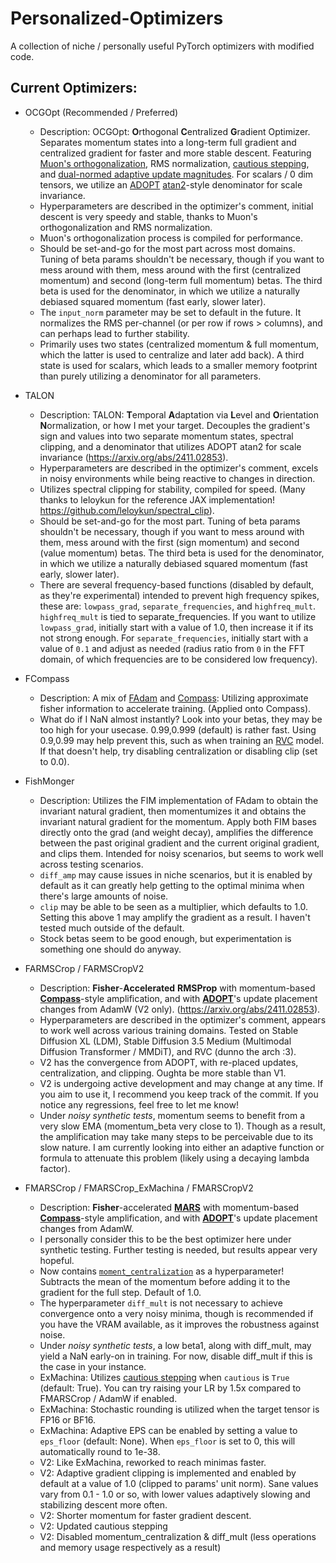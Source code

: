 # Personalized-Optimizers
A collection of niche / personally useful PyTorch optimizers with modified code.

## Current Optimizers:


* OCGOpt (Recommended / Preferred)
  - Description: OCGOpt: **O**rthogonal **C**entralized **G**radient Optimizer. Separates momentum states into a long-term full gradient and centralized gradient for faster and more stable descent. Featuring [Muon's orthogonalization](https://kellerjordan.github.io/posts/muon/), RMS normalization, [cautious stepping](https://arxiv.org/abs/2411.16085), and [dual-normed adaptive update magnitudes](https://github.com/leloykun/adaptive-muon). For scalars / 0 dim tensors, we utilize an [ADOPT](https://arxiv.org/abs/2411.02853) [atan2](https://arxiv.org/abs/2407.05872)-style denominator for scale invariance.
  - Hyperparameters are described in the optimizer's comment, initial descent is very speedy and stable, thanks to Muon's orthogonalization and RMS normalization.
  - Muon's orthogonalization process is compiled for performance.
  - Should be set-and-go for the most part across most domains. Tuning of beta params shouldn't be necessary, though if you want to mess around with them, mess around with the first (centralized momentum) and second (long-term full momentum) betas. The third beta is used for the denominator, in which we utilize a naturally debiased squared momentum (fast early, slower later).
  - The `input_norm` parameter may be set to default in the future. It normalizes the RMS per-channel (or per row if rows > columns), and can perhaps lead to further stability.
  - Primarily uses two states (centralized momentum & full momentum, which the latter is used to centralize and later add back). A third state is used for scalars, which leads to a smaller memory footprint than purely utilizing a denominator for all parameters.

* TALON
  - Description: TALON: **T**emporal **A**daptation via **L**evel and **O**rientation **N**ormalization, or how I met your target. Decouples the gradient's sign and values into two separate momentum states, spectral clipping, and a denominator that utilizes ADOPT atan2 for scale invariance (https://arxiv.org/abs/2411.02853).
  - Hyperparameters are described in the optimizer's comment, excels in noisy environments while being reactive to changes in direction.
  - Utilizes spectral clipping for stability, compiled for speed. (Many thanks to leloykun for the reference JAX implementation! https://github.com/leloykun/spectral_clip).
  - Should be set-and-go for the most part. Tuning of beta params shouldn't be necessary, though if you want to mess around with them, mess around with the first (sign momentum) and second (value momentum) betas. The third beta is used for the denominator, in which we utilize a naturally debiased squared momentum (fast early, slower later).
  - There are several frequency-based functions (disabled by default, as they're experimental) intended to prevent high frequency spikes, these are: `lowpass_grad`, `separate_frequencies`, and `highfreq_mult`. `highfreq_mult` is tied to separate_frequencies. If you want to utilize `lowpass_grad`, initially start with a value of 1.0, then increase it if its not strong enough. For `separate_frequencies`, initially start with a value of `0.1` and adjust as needed (radius ratio from `0` in the FFT domain, of which frequencies are to be considered low frequency). 

* FCompass
  - Description: A mix of [FAdam](https://github.com/lessw2020/FAdam_PyTorch/blob/main/fadam.py) and [Compass](https://github.com/lodestone-rock/compass_optimizer/blob/main/compass.py): Utilizing approximate fisher information to accelerate training. (Applied onto Compass).
  - What do if I NaN almost instantly? Look into your betas, they may be too high for your usecase. 0.99,0.999 (default) is rather fast. Using 0.9,0.99 may help prevent this, such as when training an [RVC](https://github.com/RVC-Project/Retrieval-based-Voice-Conversion-WebUI) model. If that doesn't help, try disabling centralization or disabling clip (set to 0.0).

* FishMonger
  - Description: Utilizes the FIM implementation of FAdam to obtain the invariant natural gradient, then momentumizes it and obtains the invariant natural gradient for the momentum. Apply both FIM bases directly onto the grad (and weight decay), amplifies the difference between the past original gradient and the current original gradient, and clips them. Intended for noisy scenarios, but seems to work well across testing scenarios.
  - `diff_amp` may cause issues in niche scenarios, but it is enabled by default as it can greatly help getting to the optimal minima when there's large amounts of noise.
  - `clip` may be able to be seen as a multiplier, which defaults to 1.0. Setting this above 1 may amplify the gradient as a result. I haven't tested much outside of the default.
  - Stock betas seem to be good enough, but experimentation is something one should do anyway.

* FARMSCrop / FARMSCropV2
  - Description: **Fisher**-**Accelerated** **RMSProp** with momentum-based **[Compass](https://github.com/lodestone-rock/compass_optimizer)**-style amplification, and with **[ADOPT](https://github.com/iShohei220/adopt)**'s update placement changes from AdamW (V2 only). (https://arxiv.org/abs/2411.02853).
  - Hyperparameters are described in the optimizer's comment, appears to work well across various training domains. Tested on Stable Diffusion XL (LDM), Stable Diffusion 3.5 Medium (Multimodal Diffusion Transformer / MMDiT), and RVC (dunno the arch :3).
  - V2 has the convergence from ADOPT, with re-placed updates, centralization, and clipping. Oughta be more stable than V1.
  - V2 is undergoing active development and may change at any time. If you aim to use it, I recommend you keep track of the commit. If you notice any regressions, feel free to let me know!
  - Under *noisy synthetic tests*, momentum seems to benefit from a very slow EMA (momentum_beta very close to 1). Though as a result, the amplification may take many steps to be perceivable due to its slow nature. I am currently looking into either an adaptive function or formula to attenuate this problem (likely using a decaying lambda factor).

* FMARSCrop / FMARSCrop_ExMachina / FMARSCropV2
  - Description: **Fisher**-accelerated **[MARS](https://arxiv.org/abs/2411.10438)** with momentum-based **[Compass](https://github.com/lodestone-rock/compass_optimizer)**-style amplification, and with **[ADOPT](https://github.com/iShohei220/adopt)**'s update placement changes from AdamW.
  - I personally consider this to be the best optimizer here under synthetic testing. Further testing is needed, but results appear very hopeful.
  - Now contains [`moment_centralization`](https://arxiv.org/abs/2207.09066) as a hyperparameter! Subtracts the mean of the momentum before adding it to the gradient for the full step. Default of 1.0.
  - The hyperparameter `diff_mult` is not necessary to achieve convergence onto a very noisy minima, though is recommended if you have the VRAM available, as it improves the robustness against noise.
  - Under *noisy synthetic tests*, a low beta1, along with diff_mult, may yield a NaN early-on in training. For now, disable diff_mult if this is the case in your instance.
  - ExMachina: Utilizes [cautious stepping](https://arxiv.org/abs/2411.16085) when `cautious` is `True` (default: True). You can try raising your LR by 1.5x compared to FMARSCrop / AdamW if enabled.
  - ExMachina: Stochastic rounding is utilized when the target tensor is FP16 or BF16.
  - ExMachina: Adaptive EPS can be enabled by setting a value to `eps_floor` (default: None). When `eps_floor` is set to 0, this will automatically round to 1e-38.
  - V2: Like ExMachina, reworked to reach minimas faster.
  - V2: Adaptive gradient clipping is implemented and enabled by default at a value of 1.0 (clipped to params' unit norm). Sane values vary from 0.1 - 1.0 or so, with lower values adaptively slowing and stabilizing descent more often.
  - V2: Shorter momentum for faster gradient descent.
  - V2: Updated cautious stepping
  - V2: Disabled momentum_centralization & diff_mult (less operations and memory usage respectively as a result)
